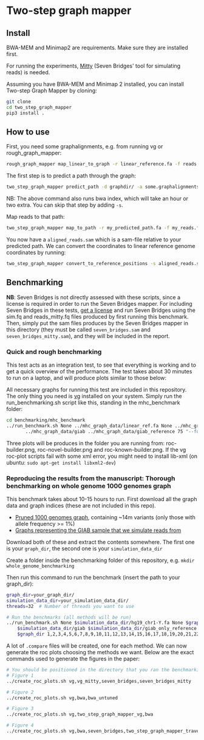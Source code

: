 # Two-step graph mapper

## Install
BWA-MEM and Minimap2 are requirements. Make sure they are installed first.

For running the experiments, [Mitty](https://github.com/sbg/Mitty) (Seven Bridges' tool for simulating reads) is needed.

Assuming you have BWA-MEM and Minimap 2 installed, you can install Two-step Graph Mapper by cloning:
```bash
git clone 
cd two_step_graph_mapper 
pip3 install .
```

## How to use 
First, you need some graphalignments, e.g. from running vg or rough_graph_mapper:
```bash
rough_graph_mapper map_linear_to_graph -r linear_reference.fa -f reads.fa -d graphs_dir/ --chromosomes 1,2,3 > some.graphalignments
```

The first step is to predict a path through the graph:
```bash
two_step_graph_mapper predict_path -d graphdir/ -a some.graphalignments -c 1,2,3 -o my_predicted_path
```
NB: The above command also runs bwa index, which will take an hour or two extra. You can skip that step by adding `-s`.

Map reads to that path:
```bash
two_step_graph_mapper map_to_path -r my_predicted_path.fa -f my_reads.fa -o aligned_reads.sam
```
You now have a `aligned_reads.sam` which is a sam-file relative to your predicted path. 
We can convert the coordinates to linear reference genome coordinates by running:
```bash
two_step_graph_mapper convert_to_reference_positions -s aligned_reads.sam -d graph_dir/ -l my_predicted_path -c 1,2,3 -o converted.sam
```

## Benchmarking
**NB**: Seven Bridges is not directly assessed with these scripts, since a license is required in order to run the Seven Bridges mapper. 
For including Seven Bridges in these tests, [get a license](http://sevenbridges.com/graph-genome-academic-release) and run Seven Bridges 
using the sim.fq and reads_mitty.fq files produced by first running this benchmark. Then, simply put the sam files produces by the Seven Bridges mapper in this directory (they must be called `seven_bridges.sam` and `seven_bridges_mitty.sam`), and they will be included in the report.


### Quick and rough benchmarking
This test acts as an integration test, to see that everything is working and to get a quick overview of the
performance. The test takes about 30 minutes to run on a laptop, and will produce plots similar to those below:

All necessary graphs for running this test are included in this repository. 
The only thing you need is [vg](https://github.com/vgteam/vg) installed on your system.
Simply run the run_benchmarking.sh script like this, standing in the mhc_benchmark folder:
```bash
cd benchmarking/mhc_benchmark
../run_benchmark.sh None ../mhc_graph_data/linear_ref.fa None ../mhc_graph_data/wg ../mhc_graph_data/giab_chr6_haplotype0 ../mhc_graph_data/giab_chr6_haplotype1 \
       ../mhc_graph_data/giab ../mhc_graph_data/giab_reference 75 "--forward-only -n 250000 -e 0.01 -i 0.002 -l 150" 2358792 150 "" ../mhc_graph_data/ 6  ../mhc_graph_data/giab_chr6.nobg ../mhc_graph_data/giab_reference_path_6.intervalcollection.indexed ../mhc_graph_data/1000genomes_variants.vcf ../mhc_graph_data/giab_variants.vcf.gz "6 1 4970557"
```
Three plots will be produces in the folder you are running from: roc-builder.png, roc-novel-builder.png and roc-known-builder.png.
If the vg roc-plot scripts fail with some xml error, you might need to install lib-xml (on ubuntu: `sudo apt-get install libxml2-dev`)

### Reproducing the results from the manuscript: Thorough benchmarking on whole genome 1000 genomes graph
This benchmark takes about 10-15 hours to run. First download all the graph data and graph indices (these are not included in this repo). 
* [Pruned 1000 genomes graph](http://158.39.75.109/human_pruned.tar), containing ~14m variants (only those with allele frequency >= 1%)
* [Graphs representing the GIAB sample that we simulate reads from](http://158.39.75.109/simulation_data.tar)

Download both of these and extract the contents somewhere. The first one is your `graph_dir`, the second one is your `simulation_data_dir`

Create a folder inside the benchmarking folder of this repository, e.g. `mkdir whole_genome_benchmarking`

Then run this command to run the benchmark (insert the path to your graph_dir):
```bash
graph_dir=your_graph_dir/
simulation_data_dir=your_simulation_data_dir/
threads=32  # Number of threads you want to use

# Run the benchmarks (all methods will be run)
../run_benchmark.sh None $simulation_data_dir/hg19_chr1-Y.fa None $graph_dir/wg $simulation_data_dir/haplotype0_only_chr20_no_paths $simulation_data_dir/haplotype1_only_chr20_no_paths \
    $simulation_data_dir/giab $simulation_data_dir/giab_only_reference $threads "--forward-only -n 5000000 -e 0.01 -i 0.002 -l 150" 2358792 150 "" \
    $graph_dir 1,2,3,4,5,6,7,8,9,10,11,12,13,14,15,16,17,18,19,20,21,22,X None None None None 20 63025520 
```

A lot of `.compare` files will be created, one for each method. We can now generate the roc plots choosing the methods we want. 
Below are the exact commands used to generate the figures in the paper:

```bash
# You should be positioned in the directory that you ran the benchmarking from
# Figure 1
../create_roc_plots.sh vg,vg_mitty,seven_bridges,seven_bridges_mitty

# Figure 2
../create_roc_plots.sh vg,bwa,bwa_untuned

# Figure 3
../create_roc_plots.sh vg,two_step_graph_mapper_vg,bwa

# Figure 4
../create_roc_plots.sh vg,bwa,seven_bridges,two_step_graph_mapper_traversemapped,two_step_graph_mapper_linearmapped
```





